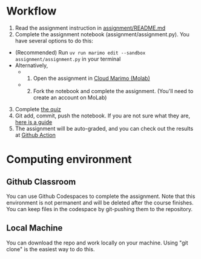 # Workflow

1. Read the assignment instruction in [assignment/README.md](assignment/README.md)
2. Complete the assignment notebook (assignment/assignment.py). You have several options to do this:
  - (Recommended) Run `uv run marimo edit --sandbox assignment/assignment.py` in your terminal
  - Alternatively,
    - 1. Open the assignment in [Cloud Marimo (Molab)](https://molab.marimo.io/notebooks/nb_GvxBeZE5sAfNZaiTPtRMoQ)
    - 2. Fork the notebook and complete the assignment. (You'll need to create an account on MoLab)
3. Complete [the quiz](assignment/quiz.toml)
4. Git add, commit, push the notebook. If you are not sure what they are, [here is a guide](https://graphite.dev/guides/git-add-commit-push)
5. The assignment will be auto-graded, and you can check out the results at [Github Action](https://docs.github.com/en/education/manage-coursework-with-github-classroom/learn-with-github-classroom/view-autograding-results)


# Computing environment

## Github Classroom

You can use Github Codespaces to complete the assignment. Note that this environment is not permanent and will be deleted after the course finishes. You can keep files in the codespace by git-pushing them to the repository.

## Local Machine

You can download the repo and work locally on your machine. Using "git clone" is the easiest way to do this.
